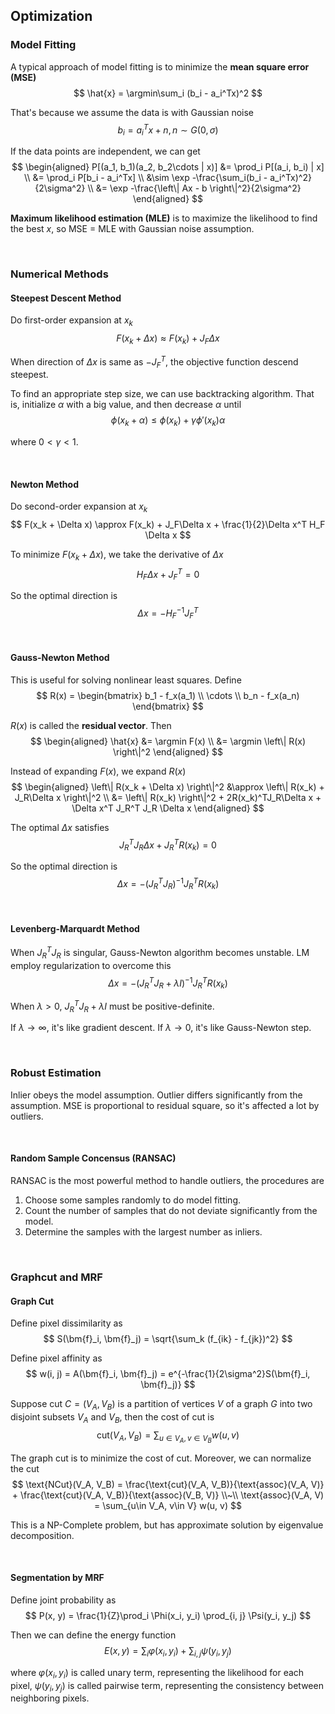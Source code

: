 
## Optimization
### Model Fitting
A typical approach of model fitting is to minimize the **mean square error (MSE)**
$$
\hat{x} = \argmin\sum_i (b_i - a_i^Tx)^2
$$

That's because we assume the data is with Gaussian noise
$$
b_i = a_i^Tx + n, n \sim G(0, \sigma)
$$

If the data points are independent, we can get
$$
\begin{aligned}
  P[(a_1, b_1)(a_2, b_2\cdots | x)]
  &= \prod_i P[(a_i, b_i) | x] \\
  &= \prod_i P[b_i - a_i^Tx] \\
  &\sim \exp -\frac{\sum_i(b_i - a_i^Tx)^2}{2\sigma^2} \\
  &= \exp -\frac{\left\| Ax - b \right\|^2}{2\sigma^2}
\end{aligned}
$$

**Maximum likelihood estimation (MLE)** is to maximize the likelihood to find the best $x$, so MSE = MLE with Gaussian noise assumption.









<br>

### Numerical Methods
#### Steepest Descent Method
Do first-order expansion at $x_k$
$$
F(x_k + \Delta x) \approx F(x_k) + J_F\Delta x
$$

When direction of $\Delta x$ is same as $-J_F^T$, the objective function descend steepest.

To find an appropriate step size, we can use backtracking algorithm. That is, initialize $\alpha$ with a big value, and then decrease $\alpha$ until
$$
\phi(x_k + \alpha) \le \phi(x_k) + \gamma\phi'(x_k)\alpha
$$

where $0 < \gamma < 1$.

<br>

#### Newton Method
Do second-order expansion at $x_k$
$$
F(x_k + \Delta x) \approx F(x_k) + J_F\Delta x + \frac{1}{2}\Delta x^T H_F \Delta x
$$

To minimize $F(x_k + \Delta x)$, we take the derivative of $\Delta x$
$$
H_F\Delta x + J_F^T = 0
$$

So the optimal direction is
$$
\Delta x = -H_F^{-1}J_F^T
$$

<br>

#### Gauss-Newton Method
This is useful for solving nonlinear least squares. Define
$$
R(x) = \begin{bmatrix} b_1 - f_x(a_1) \\ \cdots \\ b_n - f_x(a_n) \end{bmatrix}
$$

$R(x)$ is called the **residual vector**. Then
$$
\begin{aligned}
  \hat{x} &= \argmin F(x) \\
  &= \argmin \left\| R(x) \right\|^2
\end{aligned}
$$

Instead of expanding $F(x)$, we expand $R(x)$
$$
\begin{aligned}
  \left\| R(x_k + \Delta x) \right\|^2
  &\approx \left\| R(x_k) + J_R\Delta x \right\|^2 \\
  &= \left\| R(x_k) \right\|^2 + 2R(x_k)^TJ_R\Delta x + \Delta x^T J_R^T J_R \Delta x
\end{aligned}
$$

The optimal $\Delta x$ satisfies
$$
J_R^TJ_R\Delta x + J_R^TR(x_k) = 0
$$

So the optimal direction is
$$
\Delta x = -(J_R^T J_R)^{-1}J_R^TR(x_k)
$$

<br>

#### Levenberg-Marquardt Method
When $J_R^TJ_R$ is singular, Gauss-Newton algorithm becomes unstable. LM employ regularization to overcome this
$$
\Delta x = -(J_R^T J_R + \lambda I)^{-1} J_R^T R(x_k)
$$

When $\lambda > 0$, $J_R^T J_R + \lambda I$ must be positive-definite.

If $\lambda \rightarrow \infty$, it's like gradient descent.
If $\lambda \rightarrow 0$, it's like Gauss-Newton step.









<br>

### Robust Estimation
Inlier obeys the model assumption.
Outlier differs significantly from the assumption.
MSE is proportional to residual square, so it's affected a lot by outliers.

<br>

#### Random Sample Concensus (RANSAC)
RANSAC is the most powerful method to handle outliers, the procedures are
1. Choose some samples randomly to do model fitting.
2. Count the number of samples that do not deviate significantly from the model.
3. Determine the samples with the largest number as inliers.









<br>

### Graphcut and MRF
#### Graph Cut
Define pixel dissimilarity as
$$
S(\bm{f}_i, \bm{f}_j) = \sqrt{\sum_k (f_{ik} - f_{jk})^2}
$$

Define pixel affinity as
$$
w(i, j) = A(\bm{f}_i, \bm{f}_j) = e^{-\frac{1}{2\sigma^2}S(\bm{f}_i, \bm{f}_j)}
$$

Suppose cut $C = (V_A, V_B)$ is a partition of vertices $V$ of a graph $G$ into two disjoint subsets $V_A$ and $V_B$, then the cost of cut is
$$
\text{cut}(V_A, V_B) = \sum_{u\in V_A, v\in V_B} w(u, v)
$$

The graph cut is to minimize the cost of cut. Moreover, we can normalize the cut
$$
\text{NCut}(V_A, V_B) = \frac{\text{cut}(V_A, V_B)}{\text{assoc}(V_A, V)} + \frac{\text{cut}(V_A, V_B)}{\text{assoc}(V_B, V)} \\~\\
\text{assoc}(V_A, V) = \sum_{u\in V_A, v\in V} w(u, v)
$$

This is a NP-Complete problem, but has approximate solution by eigenvalue decomposition.

<br>

#### Segmentation by MRF
Define joint probability as
$$
P(x, y) = \frac{1}{Z}\prod_i \Phi(x_i, y_i) \prod_{i, j} \Psi(y_i, y_j)
$$

Then we can define the energy function
$$
E(x, y) = \sum_i \varphi(x_i, y_i) + \sum_{i, j} \psi(y_i, y_j)
$$

where $\varphi(x_i, y_i)$ is called unary term, representing the likelihood for each pixel, $\psi(y_i, y_j)$ is called pairwise term, representing the consistency between neighboring pixels.


